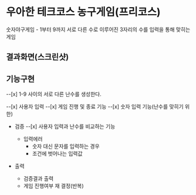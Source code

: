 # 우아한 테크코스 농구게임(프리코스)

숫자야구게임 - 1부터 9까지 서로 다른 수로 이루어진 3자리의 수를 입력을 통해 맞히는 게임

## 결과화면(스크린샷)

## 기능구현

--[x] 1-9 사이의 서로 다른 난수를 생성한다. 

--[x] 사용자 입력
    --[x] 게임 진행 및 종료 기능
    --[x] 숫자 입력 기능(난수를 맞히기 위한)
    
- 검증
    --[x] 사용자 입력과 난수를 비교하는 기능
    - 입력에러
        - 숫자 대신 문자를 입력하는 경우
        - 조건에 벗어나는 입력값
        
- 출력
    - 검증결과 출력
    - 게임 진행여부 재 결정(반복)  
    